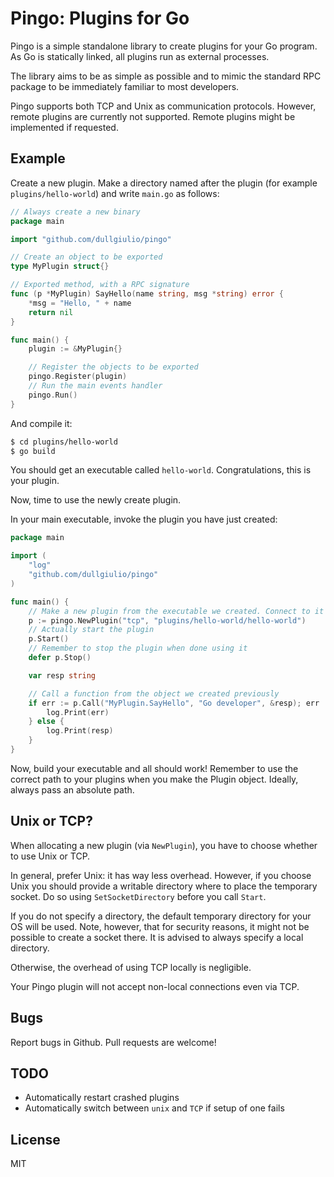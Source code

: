 # Pingo: Plugins for Go

Pingo is a simple standalone library to create plugins for your Go program. As Go is statically
linked, all plugins run as external processes.

The library aims to be as simple as possible and to mimic the standard RPC package to be
immediately familiar to most developers.

Pingo supports both TCP and Unix as communication protocols. However, remote plugins are currently
not supported.  Remote plugins might be implemented if requested.

## Example

Create a new plugin. Make a directory named after the plugin (for example ```plugins/hello-world```)
and write ```main.go``` as follows:

```go
// Always create a new binary
package main

import "github.com/dullgiulio/pingo"

// Create an object to be exported
type MyPlugin struct{}

// Exported method, with a RPC signature
func (p *MyPlugin) SayHello(name string, msg *string) error {
    *msg = "Hello, " + name
    return nil
}

func main() {
	plugin := &MyPlugin{}

	// Register the objects to be exported
	pingo.Register(plugin)
	// Run the main events handler
	pingo.Run()
}
```

And compile it:
```sh
$ cd plugins/hello-world
$ go build
```

You should get an executable called ```hello-world```. Congratulations, this is your plugin.

Now, time to use the newly create plugin.

In your main executable, invoke the plugin you have just created:

```go
package main

import (
	"log"
	"github.com/dullgiulio/pingo"
)

func main() {
	// Make a new plugin from the executable we created. Connect to it via TCP
	p := pingo.NewPlugin("tcp", "plugins/hello-world/hello-world")
	// Actually start the plugin
	p.Start()
	// Remember to stop the plugin when done using it
	defer p.Stop()

	var resp string

	// Call a function from the object we created previously
	if err := p.Call("MyPlugin.SayHello", "Go developer", &resp); err != nil {
		log.Print(err)
	} else {
		log.Print(resp)
	}
}
```

Now, build your executable and all should work!  Remember to use the correct path to
your plugins when you make the Plugin object.  Ideally, always pass an absolute path.

## Unix or TCP?

When allocating a new plugin (via ```NewPlugin```), you have to choose whether to
use Unix or TCP.

In general, prefer Unix: it has way less overhead. However, if you choose Unix you
should provide a writable directory where to place the temporary socket.  Do so using
```SetSocketDirectory``` before you call ```Start```.

If you do not specify a directory, the default temporary directory for your OS will
be used. Note, however, that for security reasons, it might not be possible to
create a socket there. It is advised to always specify a local directory.

Otherwise, the overhead of using TCP locally is negligible.

Your Pingo plugin will not accept non-local connections even via TCP.

## Bugs

Report bugs in Github.  Pull requests are welcome!

## TODO

* Automatically restart crashed plugins
* Automatically switch between ```unix``` and ```TCP``` if setup of one fails

## License

MIT
